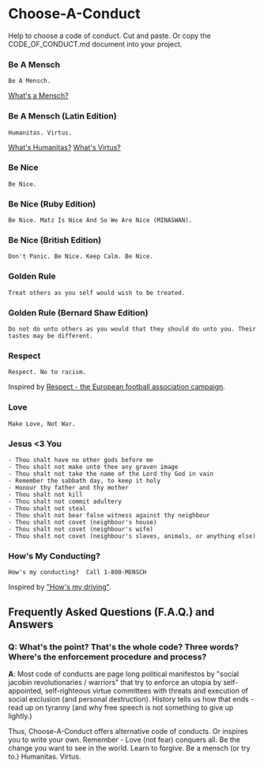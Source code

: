 
# Choose-A-Conduct


Help to choose a code of conduct.  Cut and paste. Or copy the CODE_OF_CONDUCT.md document into your project.




### Be A Mensch

```
Be A Mensch. 
```

[What's a Mensch?](https://en.wikipedia.org/wiki/Mensch)



### Be A Mensch (Latin Edition)

```
Humanitas. Virtus.
```

[What's Humanitas?](https://en.wikipedia.org/wiki/Humanitas)
[What's Virtus?](https://en.wikipedia.org/wiki/Virtue#Roman_virtues)



### Be Nice

```
Be Nice. 
```



### Be Nice (Ruby Edition)

```
Be Nice. Matz Is Nice And So We Are Nice (MINASWAN).
```



### Be Nice (British Edition)

```
Don't Panic. Be Nice. Keep Calm. Be Nice.
```


### Golden Rule

```
Treat others as you self would wish to be treated. 
```

### Golden Rule (Bernard Shaw Edition)

```
Do not do unto others as you would that they should do unto you. Their tastes may be different.
```


### Respect

```
Respect. No to racism.
```

Inspired by [Respect - the European football association campaign](https://en.wikipedia.org/wiki/Respect_(UEFA_campaign)).


### Love

```
Make Love, Not War.
```



### Jesus <3 You

```
- Thou shalt have no other gods before me	
- Thou shalt not make unto thee any graven image
- Thou shalt not take the name of the Lord thy God in vain
- Remember the sabbath day, to keep it holy
- Honour thy father and thy mother
- Thou shalt not kill
- Thou shalt not commit adultery
- Thou shalt not steal
- Thou shalt not bear false witness against thy neighbour
- Thou shalt not covet (neighbour's house)
- Thou shalt not covet (neighbour's wife)
- Thou shalt not covet (neighbour's slaves, animals, or anything else)
```



### How's My Conducting? 

```
How's my conducting?  Call 1-800-MENSCH
```

Inspired by ["How's my driving"](https://en.wikipedia.org/wiki/%22How%27s_my_driving%3F%22_sign).





## Frequently Asked Questions (F.A.Q.) and Answers

### Q: What's the point? That's the whole code? Three words? Where's the enforcement procedure and process? 

**A**: Most code of conducts are page long political manifestos
by "social jacobin revolutionaries / warriors"
that try to enforce an utopia by self-appointed, self-righteous virtue committees 
with threats and execution 
of social exclusion (and personal destruction). 
History tells us how that ends - read up on tyranny
(and why free speech is not something to give up lightly.) 

Thus, Choose-A-Conduct offers alternative code of conducts. Or inspires you to write your own. 
Remember - Love (not fear) conquers all.
Be the change you want to see in the world. Learn to forgive. Be a mensch (or try to.) Humanitas. Virtus.
 
